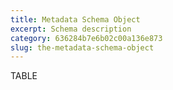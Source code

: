```yaml
---
title: Metadata Schema Object
excerpt: Schema description
category: 636284b7e6b02c00a136e873
slug: the-metadata-schema-object
---
```


TABLE

